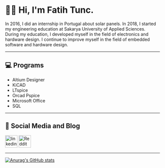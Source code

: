 # 👨‍💻 Hi, I'm Fatih Tunc.

In 2016, I did an internship in Portugal about solar panels. In 2018, I started my engineering education at Sakarya University of Applied Sciences. During my education, I developed myself in the field of electronics and hardware design. I continue to improve myself in the field of embedded software and hardware design.

---

## 💻 Programs
* Altium Designer
* KiCAD
* LTspice
* Orcad Pspice
* Microsoft Office
* SQL

---

## 📱 Social Media and Blog
[<img src='https://cdn.jsdelivr.net/gh/devicons/devicon/icons/linkedin/linkedin-original.svg' alt='linkedin' height='40'>](https://www.linkedin.com/in/https://www.linkedin.com/in/fatih-tunc//)
[<img src='https://cdn.jsdelivr.net/npm/simple-icons@3.0.1/icons/reddit.svg' alt='Reddit' height='40'>](https://www.reddit.com/user/Anatolisia)  

---

[![Anurag's GitHub stats](https://github-readme-stats.vercel.app/api?username=FatihTuncc)](https://github.com/anuraghazra/github-readme-stats)
          
